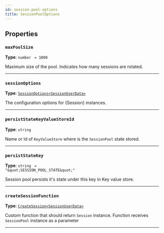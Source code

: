 ```yaml
---
id: session-pool-options
title: SessionPoolOptions
---
```


<a name="sessionpooloptions"></a>

## Properties

### `maxPoolSize`

**Type**: `number` <code> = 1000</code>

Maximum size of the pool. Indicates how many sessions are rotated.

---

### `sessionOptions`

**Type**: [`SessionOptions<SessionUserData>`](/docs/typedefs/session-options)

The configuration options for {Session} instances.

---

### `persistStateKeyValueStoreId`

**Type**: `string`

Name or Id of `KeyValueStore` where is the `SessionPool` state stored.

---

### `persistStateKey`

**Type**: `string` <code> = &quot;\&quot;SESSION_POOL_STATE\&quot;&quot;</code>

Session pool persists it's state under this key in Key value store.

---

### `createSessionFunction`

**Type**: [`CreateSession<SessionUserData>`](/docs/typedefs/create-session)

Custom function that should return `Session` instance. Function receives `SessionPool` instance as a parameter

---
